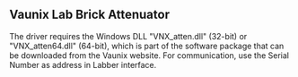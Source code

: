 ## Vaunix Lab Brick Attenuator
The driver requires the Windows DLL "VNX_atten.dll" (32-bit) or "VNX_atten64.dll" (64-bit), which is part of the software package that can be downloaded from the Vaunix website. For communication, use the Serial Number as address in Labber interface.
